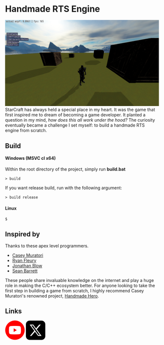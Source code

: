 # Handmade RTS Engine
![Status](data/branding/status.png "Status")  
StarCraft has always held a special place in my heart. It was the game that first inspired me to dream of 
becoming a game developer. It planted a question in my mind, <i>how does this all work under the hood?</i> 
The curiosity eventually became a challenge I set myself: to build a handmade RTS engine from scratch.


## Build
#### Windows (MSVC cl x64)
Within the root directory of the project, simply run <strong>build.bat</strong>
``` console
> build
```
If you want release build, run with the following argument:
``` console
> build release
```

#### Linux
``` console
$
```


## Inspired by
Thanks to these apex level programmers.
- [Casey Muratori](https://x.com/cmuratori)
- [Ryan Fleury](https://x.com/ryanjfleury)
- [Jonathan Blow](https://x.com/Jonathan_Blow)
- [Sean Barrett](https://x.com/nothings)

These people share invaluable knowledge on the internet and play a huge role in making the C/C++ ecosystem better.
For anyone looking to take the first step in building a game from scratch, I highly recommend Casey Muratori's renowned project, [Handmade Hero](https://guide.handmadehero.org/code/#).


## Links
[<img src="data/branding/youtube_icon.png" width="64"/>](https://www.youtube.com/@seongwoolee9919)
[<img src="data/branding/x_icon.png" width="64"/>](https://www.x.com/raylee9919)
